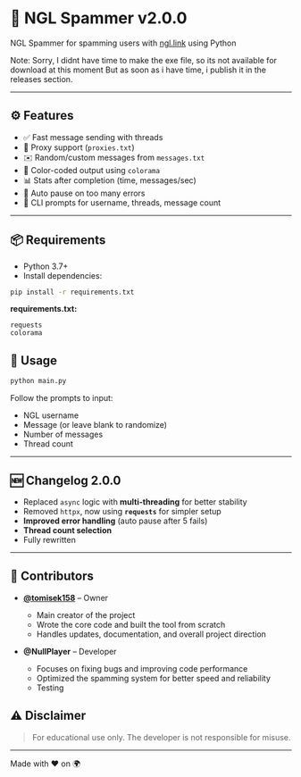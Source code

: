 # 🔁 NGL Spammer v2.0.0

NGL Spammer for spamming users with [ngl.link](https://ngl.link) using Python

Note: Sorry, I didnt have time to make the exe file, so its not available for download at this moment But as soon as i have time, i publish it in the releases section.

---

## ⚙️ Features

- ✅ Fast message sending with threads
- 🧱 Proxy support (`proxies.txt`)
- ✉️ Random/custom messages from `messages.txt`
- 🎨 Color-coded output using `colorama`
- 📊 Stats after completion (time, messages/sec)
- 🛑 Auto pause on too many errors
- 💬 CLI prompts for username, threads, message count

---

## 📦 Requirements

- Python 3.7+
- Install dependencies:

```bash
pip install -r requirements.txt
```

**requirements.txt:**
```
requests
colorama
```


## 🚀 Usage

```bash
python main.py
```

Follow the prompts to input:
- NGL username
- Message (or leave blank to randomize)
- Number of messages
- Thread count

---

## 🆕 Changelog 2.0.0

- Replaced `async` logic with **multi-threading** for better stability
- Removed `httpx`, now using **`requests`** for simpler setup
- **Improved error handling** (auto pause after 5 fails)
- **Thread count selection**
- Fully rewritten

---

## 👥 Contributors

- **[@tomisek158](https://github.com/tomisek158)** – Owner  
  - Main creator of the project  
  - Wrote the core code and built the tool from scratch  
  - Handles updates, documentation, and overall project direction

- **@NullPlayer** – Developer
  - Focuses on fixing bugs and improving code performance  
  - Optimized the spamming system for better speed and reliability  
  - Testing


## ⚠️ Disclaimer

> For educational use only. The developer is not responsible for misuse.   

---

Made with ❤️ on 🌍
